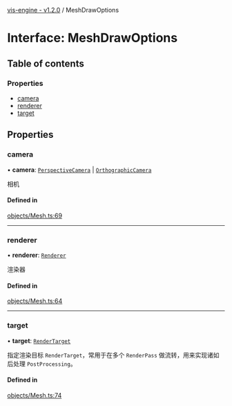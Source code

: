 [vis-engine - v1.2.0](../index.md) / MeshDrawOptions

# Interface: MeshDrawOptions

## Table of contents

### Properties

- [camera](MeshDrawOptions.md#camera)
- [renderer](MeshDrawOptions.md#renderer)
- [target](MeshDrawOptions.md#target)

## Properties

### camera

• **camera**: [`PerspectiveCamera`](../classes/PerspectiveCamera.md) \| [`OrthographicCamera`](../classes/OrthographicCamera.md)

相机

#### Defined in

[objects/Mesh.ts:69](https://github.com/sakitam-gis/vis-engine/blob/master/src/objects/Mesh.ts?at&#x3D;b6d63c9#line&#x3D;69)

___

### renderer

• **renderer**: [`Renderer`](../classes/Renderer.md)

渲染器

#### Defined in

[objects/Mesh.ts:64](https://github.com/sakitam-gis/vis-engine/blob/master/src/objects/Mesh.ts?at&#x3D;b6d63c9#line&#x3D;64)

___

### target

• **target**: [`RenderTarget`](../classes/RenderTarget.md)

指定渲染目标 `RenderTarget`，常用于在多个 `RenderPass` 做流转，用来实现诸如后处理 `PostProcessing`。

#### Defined in

[objects/Mesh.ts:74](https://github.com/sakitam-gis/vis-engine/blob/master/src/objects/Mesh.ts?at&#x3D;b6d63c9#line&#x3D;74)
